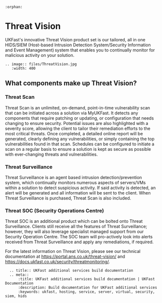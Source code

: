 ```eval_rst
:orphan:
```

# Threat Vision
UKFast's innovative Threat Vision product set is our tailored, all in one HIDS/SIEM (Host-based Intrusion Detection System/Security Information and Event Management) system that enables you to continually monitor for malicious activity on your solution.

```eval_rst
.. image:: files/ThreatVision.jpg
   :width: 400
```

## What components make up Threat Vision?

### Threat Scan
Threat Scan is an unlimited, on-demand, point-in-time vulnerability scan that can be initiated across a solution via MyUKFast. It detects any components that require patching or updating, or configuration that needs changing to ensure security. Potential issues are also highlighted with a severity score, allowing the client to tailor their remediation efforts to the most critical threats. Once completed, a detailed online report will be generated, clearly defining any vulnerabilities, or simply containing the top vulnerabilities found in that scan. Schedules can be configured to initiate a scan on a regular basis to ensure a solution is kept as secure as possible with ever-changing threats and vulnerabilities.

### Threat Surveillance
Threat Surveillance is an agent based intrusion detection/prevention system, which continually monitors numerous aspects of servers/VMs within a solution to detect suspicious activity. If said activity is detected, an alert will be generated and all information will be sent to the client. When Threat Surveillance is purchased, Threat Scan is also included.

### Threat SOC (Security Operations Centre)
Threat SOC is an additional product which can be bolted onto Threat Surveillance. Clients still receive all the features of Threat Surveillance; however, they will also leverage specialist managed support from our Security Operation Centre. The SOC team will pro-actively look into alerts received from Threat Surveillance and apply any remediations, if required.

For the latest information on Threat Vision, please see our technical documentation at <https://portal.ans.co.uk/threat-vision/> and <https://docs.ukfast.co.uk/security/threatmonitoring/>.

```eval_rst
  .. title:: UKFast additional services build documentation
  .. meta::
      :title: UKFast additional services build documentation | UKFast Documentation
      :description: Build documentation for UKFast additional services
      :keywords: ukfast, hosting, service, server, virtual, security, siem, hids
```

